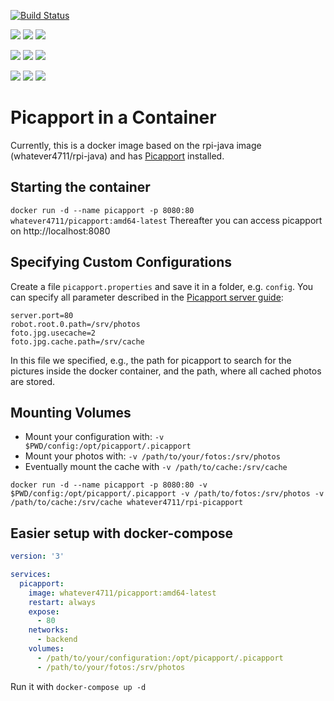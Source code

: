 [![Build Status](https://travis-ci.org/whatever4711/picapport.svg?branch=master)](https://travis-ci.org/whatever4711/picapport)

[![](https://images.microbadger.com/badges/version/whatever4711/picapport:amd64-latest.svg)](https://microbadger.com/images/whatever4711/picapport:amd64-latest "Get your own version badge on microbadger.com") [![](https://images.microbadger.com/badges/image/whatever4711/picapport:amd64-latest.svg)](https://microbadger.com/images/whatever4711/picapport:amd64-latest "Get your own image badge on microbadger.com") [![](https://images.microbadger.com/badges/commit/whatever4711/picapport:amd64-latest.svg)](https://microbadger.com/images/whatever4711/picapport:amd64-latest "Get your own commit badge on microbadger.com")

[![](https://images.microbadger.com/badges/version/whatever4711/picapport:armhf-latest.svg)](https://microbadger.com/images/whatever4711/picapport:armhf-latest "Get your own version badge on microbadger.com") [![](https://images.microbadger.com/badges/image/whatever4711/picapport:armhf-latest.svg)](https://microbadger.com/images/whatever4711/picapport:armhf-latest "Get your own image badge on microbadger.com") [![](https://images.microbadger.com/badges/commit/whatever4711/picapport:armhf-latest.svg)](https://microbadger.com/images/whatever4711/picapport:armhf-latest "Get your own commit badge on microbadger.com")

[![](https://images.microbadger.com/badges/version/whatever4711/picapport:aarch64-latest.svg)](https://microbadger.com/images/whatever4711/picapport:aarch64-latest "Get your own version badge on microbadger.com") [![](https://images.microbadger.com/badges/image/whatever4711/picapport:aarch64-latest.svg)](https://microbadger.com/images/whatever4711/picapport:aarch64-latest "Get your own image badge on microbadger.com") [![](https://images.microbadger.com/badges/commit/whatever4711/picapport:aarch64-latest.svg)](https://microbadger.com/images/whatever4711/picapport:aarch64-latest "Get your own commit badge on microbadger.com")

# Picapport in a Container

Currently, this is a docker image based on the rpi-java image (whatever4711/rpi-java) and has [Picapport](http://www.picapport.de/) installed.

## Starting the container
`docker run -d --name picapport -p 8080:80 whatever4711/picapport:amd64-latest`
Thereafter you can access picapport on http://localhost:8080

## Specifying Custom Configurations

Create a file `picapport.properties` and save it in a folder, e.g. `config`. You can specify all parameter described in the [Picapport server guide](http://wiki.picapport.de/display/PIC/PicApport-Server+Guide):
```
server.port=80
robot.root.0.path=/srv/photos
foto.jpg.usecache=2
foto.jpg.cache.path=/srv/cache
```
In this file we specified, e.g., the path for picapport to search for the pictures inside the docker container, and the path, where all cached photos are stored.

## Mounting Volumes

- Mount your configuration with: `-v $PWD/config:/opt/picapport/.picapport`
- Mount your photos with: `-v /path/to/your/fotos:/srv/photos`
- Eventually mount the cache with `-v /path/to/cache:/srv/cache`

`docker run -d --name picapport -p 8080:80 -v $PWD/config:/opt/picapport/.picapport -v /path/to/fotos:/srv/photos -v /path/to/cache:/srv/cache whatever4711/rpi-picapport`

## Easier setup with docker-compose
```YAML
version: '3'

services:
  picapport:
    image: whatever4711/picapport:amd64-latest
    restart: always
    expose:
      - 80
    networks:
      - backend
    volumes:
      - /path/to/your/configuration:/opt/picapport/.picapport
      - /path/to/your/fotos:/srv/photos
```
Run it with `docker-compose up -d`
